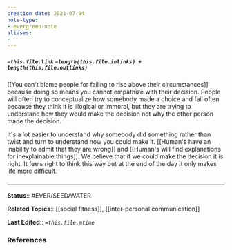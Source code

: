 ```yaml
---
creation date: 2021-07-04
note-type: 
- evergreen-note
aliases:
- 
---
```


##### `=this.file.link` `=length(this.file.inlinks) + length(this.file.outlinks)`

[[You can't blame people for failing to rise above their circumstances]] because doing so means you cannot empathize with their decision. People will often try to conceptualize how somebody made a choice and fail often because they think it is illogical or immoral, but they are trying to understand how they would make the decision not why the other person made the decision.

It's a lot easier to understand why somebody did something rather than twist and turn to understand how you could make it. [[Human's have an inability to admit that they are wrong]] and [[Human's will find explanations for inexplainable things]]. We believe that if we could make the decision it is right. It feels right to think this way but at the end of the day it only makes life more difficult.

### <hr class="footnote"/>

**Status**:: #EVER/SEED/WATER 

**Related Topics**:: [[social fitness]], [[inter-personal communication]]
	
**Last Edited**:: *`=this.file.mtime`*
	
### References

